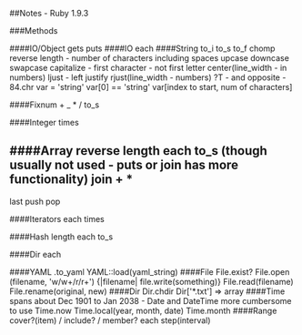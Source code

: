 ##Notes - Ruby 1.9.3

###Methods

####IO/Object
gets
puts
####IO
each
####String
to_i
to_s
to_f
chomp
reverse
length - number of characters including spaces
upcase downcase
swapcase
capitalize - first character - not first letter 
center(line_width - in numbers)
ljust - left justify
rjust(line_width - numbers)
?T  - and opposite - 84.chr
var = 'string' 
var[0] == 'string'
var[index to start, num of characters]

####Fixnum
+
_
*
/
to_s

####Integer
times

####Array
reverse
length
each
to_s (though usually not used - puts or join has more functionality)
join
+
*
-
last
push
pop

####Iterators
each
times

####Hash
length
each
to_s

####Dir
each

####YAML
.to_yaml
YAML::load(yaml_string)
####File
File.exist?
File.open (filename, 'w/w+/r/r+') {|filename| file.write(something)}
File.read(filename)
File.rename(original, new)
####Dir
Dir.chdir
Dir['*.txt'] => array
####Time
spans about Dec 1901 to Jan 2038 - Date and DateTime more cumbersome to use
Time.now
Time.local(year, month, date)
Time.month
####Range
cover?(item) / include? / member?
each
step(interval)